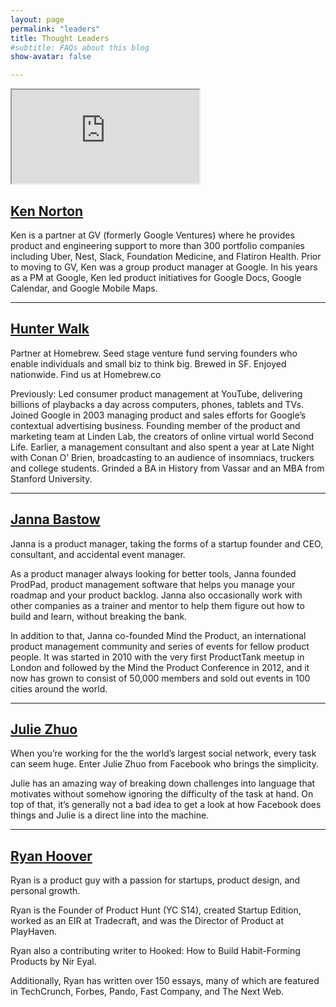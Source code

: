 ```yaml
---
layout: page
permalink: "leaders"
title: Thought Leaders
#subtitle: FAQs about this blog
show-avatar: false

---
```



<iframe src="https://www.linkedin.com/"></iframe>


## <a href="https://www.kennorton.com/"> Ken Norton</a>

Ken is a partner at GV (formerly Google Ventures) where he provides product and engineering support to more than 300 portfolio companies including Uber, Nest, Slack, Foundation Medicine, and Flatiron Health. Prior to moving to GV, Ken was a group product manager at Google. In his years as a PM at Google, Ken led product initiatives for Google Docs, Google Calendar, and Google Mobile Maps.

---

## <a href="https://hunterwalk.com/"> Hunter Walk</a>

Partner at Homebrew. Seed stage venture fund serving founders who enable individuals and small biz to think big. Brewed in SF. Enjoyed nationwide. Find us at Homebrew.co

Previously: Led consumer product management at YouTube, delivering billions of playbacks a day across computers, phones, tablets and TVs. Joined Google in 2003 managing product and sales efforts for Google’s contextual advertising business. Founding member of the product and marketing team at Linden Lab, the creators of online virtual world Second Life. Earlier, a management consultant and also spent a year at Late Night with Conan O’ Brien, broadcasting to an audience of insomniacs, truckers and college students. Grinded a BA in History from Vassar and an MBA from Stanford University.

---

## <a href="https://www.linkedin.com/in/jannabastow/"> Janna Bastow</a>

Janna is a product manager, taking the forms of a startup founder and CEO, consultant, and accidental event manager.

As a product manager always looking for better tools, Janna founded ProdPad, product management software that helps you manage your roadmap and your product backlog. Janna also occasionally work with other companies as a trainer and mentor to help them figure out how to build and learn, without breaking the bank.

In addition to that, Janna co-founded Mind the Product, an international product management community and series of events for fellow product people. It was started in 2010 with the very first ProductTank meetup in London and followed by the Mind the Product Conference in 2012, and it now has grown to consist of 50,000 members and sold out events in 100 cities around the world.

---

## <a href="http://www.juliezhuo.com/"> Julie Zhuo</a>

When you’re working for the the world’s largest social network, every task can seem huge. Enter Julie Zhuo from Facebook who brings the simplicity.

Julie has an amazing way of breaking down challenges into language that motivates without somehow ignoring the difficulty of the task at hand. On top of that, it’s generally not a bad idea to get a look at how Facebook does things and Julie is a direct line into the machine.

---

## <a href="http://ryanhoover.me/"> Ryan Hoover</a>

Ryan is a product guy with a passion for startups, product design, and personal growth.

Ryan is the Founder of Product Hunt (YC S14), created Startup Edition, worked as an EIR at Tradecraft, and was the Director of Product at PlayHaven.

Ryan also a contributing writer to Hooked: How to Build Habit-Forming Products by Nir Eyal.

Additionally, Ryan has written over 150 essays, many of which are featured in TechCrunch, Forbes, Pando, Fast Company, and The Next Web.
